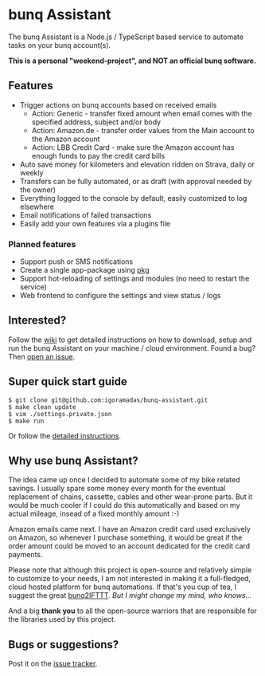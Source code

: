# bunq Assistant

The bunq Assistant is a Node.js / TypeScript based service to automate tasks on your bunq account(s).

**This is a personal "weekend-project", and NOT an official bunq software.**

## Features

- Trigger actions on bunq accounts based on received emails
    - Action: Generic - transfer fixed amount when email comes with the specified address, subject and/or body
    - Action: Amazon.de - transfer order values from the Main account to the Amazon account
    - Action: LBB Credit Card - make sure the Amazon account has enough funds to pay the credit card bills
- Auto save money for kilometers and elevation ridden on Strava, daily or weekly
- Transfers can be fully automated, or as draft (with approval needed by the owner)
- Everything logged to the console by default, easily customized to log elsewhere
- Email notifications of failed transactions
- Easily add your own features via a plugins file

### Planned features

- Support push or SMS notifications
- Create a single app-package using [pkg](https://github.com/zeit/pkg)
- Support hot-reloading of settings and modules (no need to restart the service)
- Web frontend to configure the settings and view status / logs

## Interested?

Follow the [wiki](https://github.com/igoramadas/bunq-assistant/wiki/) to get detailed instructions on how to download, setup and run the bunq Assistant on your machine / cloud environment. Found a bug? Then [open an issue](https://github.com/igoramadas/bunq-assistant/issues/new).

## Super quick start guide

    $ git clone git@github.com:igoramadas/bunq-assistant.git
    $ make clean update
    $ vim ./settings.private.json
    $ make run

Or follow the [detailed instructions](https://github.com/igoramadas/bunq-assistant/wiki/Downloading-the-code).

## Why use bunq Assistant?

The idea came up once I decided to automate some of my bike related savings. I usually spare some money every month for the eventual replacement of chains, cassette, cables and other wear-prone parts. But it would be much cooler if I could do this automatically and based on my actual mileage, insead of a fixed monthly amount :-)

Amazon emails came next. I have an Amazon credit card used exclusively on Amazon, so whenever I purchase something, it would be great if the order amount could be moved to an account dedicated for the credit card payments.

Please note that although this project is open-source and relatively simple to customize to your needs, I am not interested in making it a full-fledged, cloud hosted platform for bunq automations. If that's you cup of tea, I suggest the great [bunq2IFTTT](https://github.com/woudt/bunq2ifttt/). *But I might change my mind, who knows...*

And a big **thank you** to all the open-source warriors that are responsible for the libraries used by this project.

## Bugs or suggestions?

Post it on the [issue tracker](https://github.com/igoramadas/bunq-assistant/issues).
